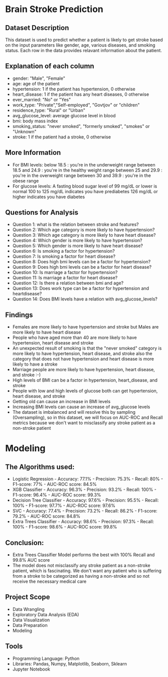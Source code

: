 # Brain Stroke Prediction
## Dataset Description
This dataset is used to predict whether a patient is likely to get stroke based on the input parameters like gender, age, various diseases, and smoking status. Each row in the data provides relavant information about the patient.

## Explanation of each column

- gender: "Male", "Female"
- age: age of the patient
- hypertension: 1 if the patient has hypertension, 0 otherwise
- heart_disease: 1 if the patient has any heart diseases, 0 otherwise
- ever_married: "No" or "Yes"
- work_type: "Private","Self-employed", "Govtjov" or "children"
- residence_type: "Rural" or "Urban"
- avg_glucose_level: average glucose level in blood
- bmi: body mass index
- smoking_status: "never smoked", "formerly smoked", "smokes" or "Unknown"
- stroke: 1 if the patient had a stroke, 0 otherwise

## More Information
- For BMI levels:
below 18.5 : you're in the underweight range
between 18.5 and 24.9 : you're in the healthy weight range
between 25 and 29.9 : you're in the overweight range
between 30 and 39.9 : you're in the obese range
- For glucose levels:
A fasting blood sugar level of 99 mg/dL or lower is normal
100 to 125 mg/dL indicates you have prediabetes
126 mg/dL or higher indicates you have diabetes

## Questions for Analysis

- Question 1: what is the relation between stroke and features?
- Question 2: Which age category is more likely to have hypertension?
- Question 3: Which age category is more likely to have heart disease?
- Question 4: Which gender is more likely to have hypertension?
- Question 5: Which gender is more likely to have heart disease?
- Question 6: Is smoking a factor for hypertension?
- Question 7: Is smoking a factor for heart disease?
- Question 8: Does high bmi levels can be a factor for hypertension?
- Question 9: Does high bmi levels can be a factor for heart disease?
- Question 10: Is marriage a factor for hypertension?
- Question 11: Is marriage a factor for heart disease?
- Question 12: Is there a relation between bmi and age?
- Question 13: Does work type can be a factor for hypertension and heartdisease?
- Question 14: Does BMI levels have a relation with avg_glucose_levels?

## Findings
- Females are more likely to have hypertension and stroke but Males are more likely to have heart disease
- People who have aged more than 40 are more likely to have hypertension, heart disease and stroke
- An unexpected result of smoking is that the "never smoked" category is more likely to have hypertension, heart disease, and stroke also the category that does not have hypertension and heart disease is more likely to have a stroke
- Marriage people are more likely to have hypertension, heart disease, and stroke :-)
- High levels of BMI can be a factor in hypertension, heart_disease, and stroke
- People with low and high levels of glucose both can get hypertension, heart disease, and stroke
- Getting old can cause an increase in BMI levels
- Increasing BMI levels can cause an increase of avg_glucose levels
- The dataset is imbalanced and will resolve this by sampling (Oversampling), so in this dataset, we will focus on AUC-ROC and Recall metrics because we don't want to misclassify any stroke patient as a non-stroke patient

# Modeling 
## The Algorithms used:

- Logistic Regression
      - Accuracy: 77.1% 
      - Precision: 75.3%
      - Recall: 80%
      - F1-score: 77%
      - AUC-ROC score: 84.5%
- XGB Classifier
      - Accuracy: 96.3% 
      - Precision: 93.2%
      - Recall: 100%
      - F1-score: 96.4%
      - AUC-ROC score: 99.3%
- Decision Tree Classifier
      - Accuracy: 97.6% 
      - Precision: 95.5%
      - Recall: 100%
      - F1-score: 97.7%
      - AUC-ROC score: 97.6%
- SVC
      - Accuracy: 77.4% 
      - Precision: 73.2%
      - Recall: 86.2%
      - F1-score: 79.2%
      - AUC-ROC score: 84.8%
- Extra Trees Classifier
      - Accuracy: 98.6% 
      - Precision: 97.3%
      - Recall: 100%
      - F1-score: 98.6%
      - AUC-ROC score: 99.8%
      
## Conclusion:
- Extra Trees Classifier Model performs the best with 100% Recall and 99.8% AUC score
- The model does not misclassify any stroke patient as a non-stroke patient, which is fascinating. We don't want any patient who is suffering from a stroke to be categorized as having a non-stroke and so not receive the necessary medical care
## Project Scope
- Data Wrangling 
- Exploratory Data Analysis (EDA)
- Data Visualization 
- Data Preparation
- Modeling

## Tools
- Programming Language: Python
- Libraries: Pandas, Numpy, Matplotlib, Seaborn, Sklearn
- Jupyter Notebook
